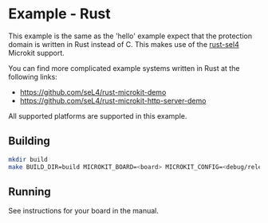 <!--
     Copyright 2025, UNSW
     SPDX-License-Identifier: CC-BY-SA-4.0
-->
# Example - Rust

This example is the same as the 'hello' example expect that the
protection domain is written in Rust instead of C. This makes
use of the [rust-sel4](https://github.com/seL4/rust-sel4) Microkit
support.

You can find more complicated example systems written in Rust
at the following links:

* https://github.com/seL4/rust-microkit-demo
* https://github.com/seL4/rust-microkit-http-server-demo

All supported platforms are supported in this example.

## Building

```sh
mkdir build
make BUILD_DIR=build MICROKIT_BOARD=<board> MICROKIT_CONFIG=<debug/release/benchmark> MICROKIT_SDK=/path/to/sdk
```

## Running

See instructions for your board in the manual.
